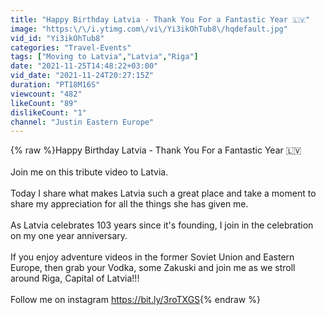 ```yaml
---
title: "Happy Birthday Latvia - Thank You For a Fantastic Year 🇱🇻"
image: "https:\/\/i.ytimg.com\/vi\/Yi3ikOhTub8\/hqdefault.jpg"
vid_id: "Yi3ikOhTub8"
categories: "Travel-Events"
tags: ["Moving to Latvia","Latvia","Riga"]
date: "2021-11-25T14:48:22+03:00"
vid_date: "2021-11-24T20:27:15Z"
duration: "PT18M16S"
viewcount: "482"
likeCount: "89"
dislikeCount: "1"
channel: "Justin Eastern Europe"
---
```

{% raw %}Happy Birthday Latvia - Thank You For a Fantastic Year 🇱🇻<br /><br />Join me on this tribute video to Latvia.<br /><br />Today I share what makes Latvia such a great place and take a moment to share my appreciation for all the things she has given me.<br /><br />As Latvia celebrates 103 years since it's founding, I join in the celebration on my one year anniversary.<br /><br />If you enjoy adventure videos in the former Soviet Union and Eastern Europe, then grab your Vodka, some Zakuski and join me as we stroll around Riga, Capital of Latvia!!!<br /><br />Follow me on instagram <a rel="nofollow" target="blank" href="https://bit.ly/3roTXGS">https://bit.ly/3roTXGS</a>{% endraw %}
